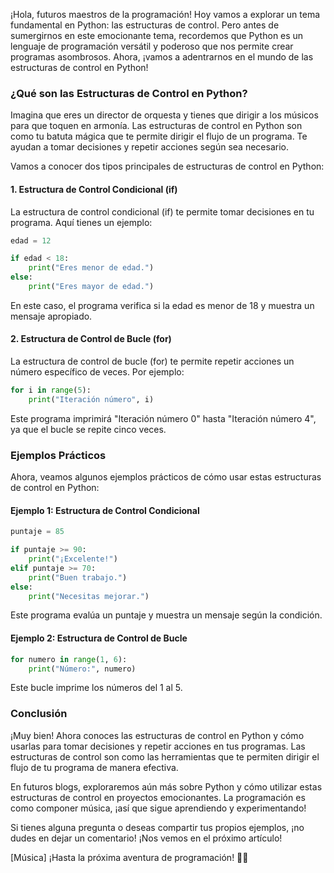 ¡Hola, futuros maestros de la programación! Hoy vamos a explorar un tema fundamental en Python: las estructuras de control. Pero antes de sumergirnos en este emocionante tema, recordemos que Python es un lenguaje de programación versátil y poderoso que nos permite crear programas asombrosos. Ahora, ¡vamos a adentrarnos en el mundo de las estructuras de control en Python!

### ¿Qué son las Estructuras de Control en Python?

Imagina que eres un director de orquesta y tienes que dirigir a los músicos para que toquen en armonía. Las estructuras de control en Python son como tu batuta mágica que te permite dirigir el flujo de un programa. Te ayudan a tomar decisiones y repetir acciones según sea necesario.

Vamos a conocer dos tipos principales de estructuras de control en Python:

#### 1. Estructura de Control Condicional (if)

La estructura de control condicional (if) te permite tomar decisiones en tu programa. Aquí tienes un ejemplo:

```python
edad = 12

if edad < 18:
    print("Eres menor de edad.")
else:
    print("Eres mayor de edad.")
```

En este caso, el programa verifica si la edad es menor de 18 y muestra un mensaje apropiado.

#### 2. Estructura de Control de Bucle (for)

La estructura de control de bucle (for) te permite repetir acciones un número específico de veces. Por ejemplo:

```python
for i in range(5):
    print("Iteración número", i)
```

Este programa imprimirá "Iteración número 0" hasta "Iteración número 4", ya que el bucle se repite cinco veces.

### Ejemplos Prácticos

Ahora, veamos algunos ejemplos prácticos de cómo usar estas estructuras de control en Python:

#### Ejemplo 1: Estructura de Control Condicional

```python
puntaje = 85

if puntaje >= 90:
    print("¡Excelente!")
elif puntaje >= 70:
    print("Buen trabajo.")
else:
    print("Necesitas mejorar.")
```

Este programa evalúa un puntaje y muestra un mensaje según la condición.

#### Ejemplo 2: Estructura de Control de Bucle

```python
for numero in range(1, 6):
    print("Número:", numero)
```

Este bucle imprime los números del 1 al 5.

### Conclusión

¡Muy bien! Ahora conoces las estructuras de control en Python y cómo usarlas para tomar decisiones y repetir acciones en tus programas. Las estructuras de control son como las herramientas que te permiten dirigir el flujo de tu programa de manera efectiva.

En futuros blogs, exploraremos aún más sobre Python y cómo utilizar estas estructuras de control en proyectos emocionantes. La programación es como componer música, ¡así que sigue aprendiendo y experimentando!

Si tienes alguna pregunta o deseas compartir tus propios ejemplos, ¡no dudes en dejar un comentario! ¡Nos vemos en el próximo artículo!

[Música] ¡Hasta la próxima aventura de programación! 🚀🐍